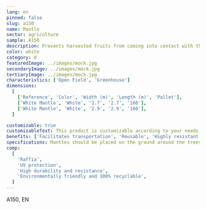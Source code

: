 ```yaml
---
lang: en
pinned: false
slug: a150
name: Mantle
sector: agriculture
sample: A150
description: Prevents harvested fruits from coming into contact with the ground, increasing the harvest yield of the crop produced and, consequently, the final output.
color: white
category: d
featuredImage: ../images/mock.jpg
secondaryImage: ../images/mock.jpg
tertiaryImage: ../images/mock.jpg
characteristics: ['Open Field', 'Greenhouse']
dimensions:
  [
    ['Reference', 'Color', 'Width (m)', 'Length (m)', 'Pallet'],
    ['White Mantle', 'White', '2.7', '2.7', '160'],
    ['White Mantle', 'White', '2.9', '2.9', '160'],
  ]

customizable: true
customizableText: This product is customizable according to your needs. Contact us for more information.
benefits: ['Facilitates transportation', 'Reusable', 'Highly resistant']
specifications: Mantles should be placed on the ground around the trees where the harvesting will take place to optimize the entire process.
comp:
  [
    'Raffia',
    'UV protection',
    'High durability and resistance',
    'Environmentally friendly and 100% recyclable',
  ]
---
```


A150, EN

